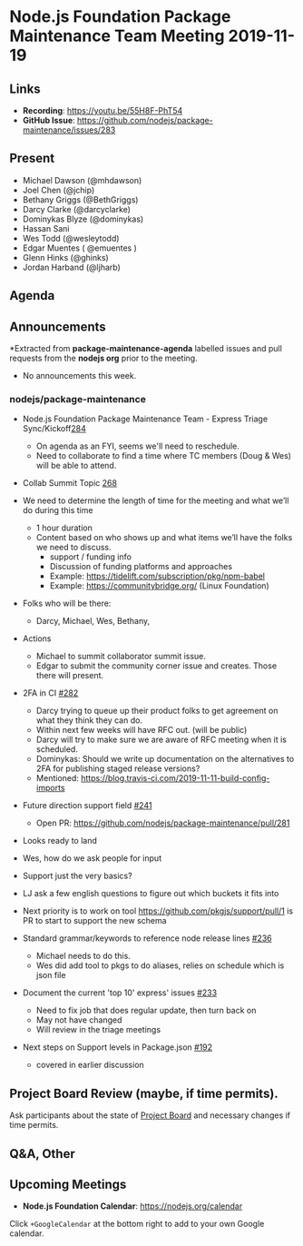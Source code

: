 ﻿# Node.js Foundation Package Maintenance Team Meeting 2019-11-19

## Links

* **Recording**: https://youtu.be/55H8F-PhT54 
* **GitHub Issue**: https://github.com/nodejs/package-maintenance/issues/283

## Present

* Michael Dawson (@mhdawson)
* Joel Chen (@jchip)
* Bethany Griggs (@BethGriggs)
* Darcy Clarke (@darcyclarke)
* Dominykas Blyze (@dominykas)
* Hassan Sani
* Wes Todd (@wesleytodd)
* Edgar Muentes ( @emuentes )
* Glenn Hinks (@ghinks)
* Jordan Harband (@ljharb)


## Agenda

## Announcements
 
*Extracted from **package-maintenance-agenda** labelled issues and pull requests from the **nodejs org** prior to the meeting.


* No announcements this week.

### nodejs/package-maintenance


* Node.js Foundation Package Maintenance Team - Express Triage Sync/Kickoff[284](https://github.com/nodejs/package-maintenance/issues/284)
  * On agenda as an FYI, seems we'll need to reschedule.
  * Need to collaborate to find a time where TC members (Doug & Wes) will be able to attend.

* Collab Summit Topic [268](https://github.com/nodejs/package-maintenance/issues/268)
* We need to determine the length of time for the meeting and what we’ll do during this time
   * 1 hour duration
   * Content based on who shows up and what items we’ll have the folks we need to discuss.
      * support / funding info
      * Discussion of funding platforms and approaches
      * Example: https://tidelift.com/subscription/pkg/npm-babel
      * Example: https://communitybridge.org/ (Linux Foundation)
* Folks who will be there:
  * Darcy, Michael, Wes, Bethany, 

* Actions
  * Michael to summit collaborator summit issue.
  * Edgar to submit the community corner issue and creates. Those there will present.

* 2FA in CI [#282](https://github.com/nodejs/package-maintenance/pull/282)
  * Darcy trying to queue up their product folks to get agreement on what they
    think they can do.
  * Within next few weeks will have RFC out. (will be public)
  * Darcy will try to make sure we are aware of RFC meeting when it is scheduled.
  * Dominykas: Should we write up documentation on the alternatives to 2FA for publishing staged release versions?
  * Mentioned: https://blog.travis-ci.com/2019-11-11-build-config-imports

* Future direction support field [#241](https://github.com/nodejs/package-maintenance/issues/241)
  * Open PR: https://github.com/nodejs/package-maintenance/pull/281
 * Looks ready to land
  * Wes, how do we ask people for input
  * Support just the very basics?
  * LJ ask a few english questions to figure out which buckets it fits into
  * Next priority is to work on tool  https://github.com/pkgjs/support/pull/1 is PR to start
    to support the new schema

* Standard grammar/keywords to reference node release lines [#236](https://github.com/nodejs/package-maintenance/issues/236)
  * Michael needs to do this.
  * Wes did add tool to pkgs to do aliases, relies on schedule which is json file

* Document the current 'top 10' express' issues [#233](https://github.com/nodejs/package-maintenance/issues/233)
  * Need to fix job that does regular update, then turn back on
  * May not have changed
  * Will review in the triage meetings

* Next steps on Support levels in Package.json [#192](https://github.com/nodejs/package-maintenance/issues/192)
  * covered in earlier discussion

## Project Board Review (maybe, if time permits).


Ask participants about the state of [Project Board](https://github.com/nodejs/package-maintenance/projects/1) and necessary changes if time permits.


## Q&A, Other


## Upcoming Meetings


* **Node.js Foundation Calendar**: https://nodejs.org/calendar


Click `+GoogleCalendar` at the bottom right to add to your own Google calendar.
